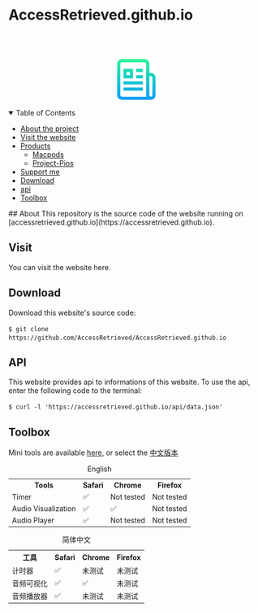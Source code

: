 # AccessRetrieved.github.io

<p align="center">
  <a href="https://github.com/AccessRetrieved/AccessRetrieved.github.io">
    <br><br><br>
    <img src="images/logo.png" alt="Logo" width="80" height="80"> 
  </a>
</p>

<details open><summary>Table of Contents</summary>
<p>

- [About the project](#about)
- [Visit the website](#visit)
- [Products](#products)
    - [Macpods](https://accessretrieved.github.io/Macpods/app.html)
    - [Project-Pios](https://accessretrieved.github.io/project-pios/app.html)
- [Support me](https://accessretrieved.github.io/sponsor.html)
- [Download](#download)
- [api](#api)
- [Toolbox](#toolbox)

</details>

<a name="#about">
## About
This repository is the source code of the website running on [accessretrieved.github.io](https://accessretrieved.github.io).

<a name="#visit">
<h2>Visit</h2>
<p>You can visit the website <a href="https://accessretrieved.github.io" style="text-decoration: none">here</a>.</p>

<a name="#download">
<h2>Download</h2>
<p>Download this website's source code:</p>
<code>$ git clone https://github.com/AccessRetrieved/AccessRetrieved.github.io</code>

<a name="#api">
<h2>API</h2>
<p>This website provides api to informations of this website. To use the api, enter the following code to the terminal:</p>
<code>$ curl -l 'https://accessretrieved.github.io/api/data.json'</code>

<a name="#toolbox">
<h2>Toolbox</h2>
<p>Mini tools are available <a href="https://accessretrieved.github.io/toolbox.html">here</a>, or select the <a href="https://accessretrieved.github.io/toolbox_zh-cn.html">中文版本</a>

<table>
    <caption>English</caption>
    <tr>
        <th>Tools</th>
        <th>Safari</th>
        <th>Chrome</th>
        <th>Firefox</th>
    </tr>
    <tr>
        <td>Timer</td>
        <td>✅</td>
        <td>Not tested</td>
        <td>Not tested</td>
    </tr>
    <tr>
        <td>Audio Visualization</td>
        <td>✅</td>
        <td>✅</td>
        <td>Not tested</td>
    </tr>
    <tr>
        <td>Audio Player</td>
        <td>✅</td>
        <td>Not tested</td>
        <td>Not tested</td>
    </tr>
</table>

<table>
    <caption>简体中文</caption>
    <tr>
        <th>工具</th>
        <th>Safari</th>
        <th>Chrome</th>
        <th>Firefox</th>
    </tr>
    <tr>
        <td>计时器</td>
        <td>✅</td>
        <td>未测试</td>
        <td>未测试</td>
    </tr>
    <tr>
        <td>音频可视化</td>
        <td>✅</td>
        <td>✅</td>
        <td>未测试</td>
    </tr>
    <tr>
        <td>音频播放器</td>
        <td>✅</td>
        <td>未测试</td>
        <td>未测试</td>
    </tr>
</table>